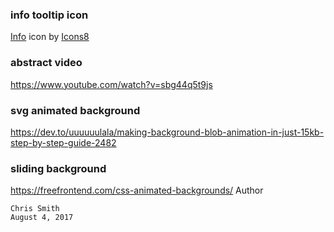 ### info tooltip icon
<a target="_blank" href="https://icons8.com/icon/lzICmAiUWSkI/info">Info</a> icon by <a target="_blank" href="https://icons8.com">Icons8</a>
### abstract video
https://www.youtube.com/watch?v=sbg44q5t9js
### svg animated background
https://dev.to/uuuuuulala/making-background-blob-animation-in-just-15kb-step-by-step-guide-2482
### sliding background
https://freefrontend.com/css-animated-backgrounds/
Author

    Chris Smith
    August 4, 2017

